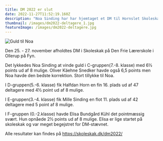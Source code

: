 ```yaml
---
title: DM 2022 er slut
date: 2022-11-27T11:52:19.160Z
description: "Noa Sinding har har hjemtaget et DM til Hornslet Skoleskak."
thumbnail: /images/dm2022-deltagere_1.jpg
featureImage: /images/dm2022-deltagere.jpg
---
```

![Guld til Noa](/images/dm-guld-noa.jpg)

Den 25. - 27. november afholdtes DM i Skoleskak på Den Frie Lærerskole i Ollerup på Fyn.

Det lykkedes Noa Sinding at vinde guld i C-gruppen(7.-8. klasse) med 6½ points ud af 8 mulige. Oliver Käehne Snedker havde også 6,5 points men Noa havde den bedste korrektion. Stort tillykke til Noa.

I D﻿-gruppen(5.-6. klasse) fik Halfdan Horn en fin 16. plads ud af 47 deltagere med 4½ point ud af 8 mulige.

I E-gruppen(3.-4. klasse) fik Mille Sinding en flot 11. plads ud af  42 deltagere med 5 point af 8 mulige.

I F-gruppen (0.-2.klasse) havde Elisa Bundgård Kühl det pointmæssig svært. Hun opnåede 2½ points ud af 8 mulige. Elisa er lige startet på skoleskak og var meget begejstret for DM-stævnet.

Alle resultater kan findes på https://skoleskak.dk/dm2022/
